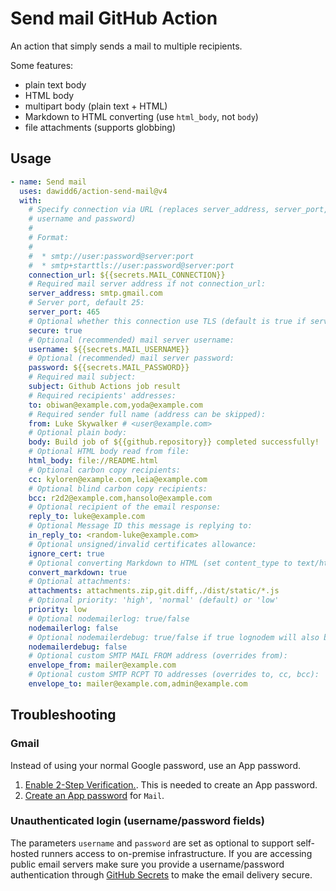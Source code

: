 # Send mail GitHub Action

An action that simply sends a mail to multiple recipients.

Some features:
- plain text body
- HTML body
- multipart body (plain text + HTML)
- Markdown to HTML converting (use `html_body`, not `body`)
- file attachments (supports globbing)


## Usage

```yaml
- name: Send mail
  uses: dawidd6/action-send-mail@v4
  with:
    # Specify connection via URL (replaces server_address, server_port, secure,
    # username and password)
    #
    # Format:
    #
    #  * smtp://user:password@server:port
    #  * smtp+starttls://user:password@server:port
    connection_url: ${{secrets.MAIL_CONNECTION}}
    # Required mail server address if not connection_url:
    server_address: smtp.gmail.com
    # Server port, default 25:
    server_port: 465
    # Optional whether this connection use TLS (default is true if server_port is 465)
    secure: true
    # Optional (recommended) mail server username:
    username: ${{secrets.MAIL_USERNAME}}
    # Optional (recommended) mail server password:
    password: ${{secrets.MAIL_PASSWORD}}
    # Required mail subject:
    subject: Github Actions job result
    # Required recipients' addresses:
    to: obiwan@example.com,yoda@example.com
    # Required sender full name (address can be skipped):
    from: Luke Skywalker # <user@example.com>
    # Optional plain body:
    body: Build job of ${{github.repository}} completed successfully!
    # Optional HTML body read from file:
    html_body: file://README.html
    # Optional carbon copy recipients:
    cc: kyloren@example.com,leia@example.com
    # Optional blind carbon copy recipients:
    bcc: r2d2@example.com,hansolo@example.com
    # Optional recipient of the email response:
    reply_to: luke@example.com
    # Optional Message ID this message is replying to:
    in_reply_to: <random-luke@example.com>
    # Optional unsigned/invalid certificates allowance:
    ignore_cert: true
    # Optional converting Markdown to HTML (set content_type to text/html too):
    convert_markdown: true
    # Optional attachments:
    attachments: attachments.zip,git.diff,./dist/static/*.js
    # Optional priority: 'high', 'normal' (default) or 'low'
    priority: low
    # Optional nodemailerlog: true/false
    nodemailerlog: false
    # Optional nodemailerdebug: true/false if true lognodem will also be set true
    nodemailerdebug: false
    # Optional custom SMTP MAIL FROM address (overrides from):
    envelope_from: mailer@example.com
    # Optional custom SMTP RCPT TO addresses (overrides to, cc, bcc):
    envelope_to: mailer@example.com,admin@example.com
```

## Troubleshooting

### Gmail

Instead of using your normal Google password, use an App password.

1. [Enable 2-Step Verification.](https://support.google.com/accounts/answer/185839?hl=en&co=GENIE.Platform%3DAndroid).
This is needed to create an App password.
2. [Create an App password](https://support.google.com/accounts/answer/185833?hl=en) for `Mail`.

### Unauthenticated login (username/password fields)

The parameters `username` and `password` are set as optional to support self-hosted runners access to on-premise infrastructure. If
you are accessing public email servers make sure you provide a username/password authentication through [GitHub Secrets](https://docs.github.com/en/actions/reference/encrypted-secrets) to make the email delivery secure.
